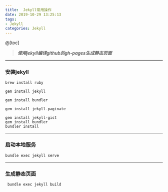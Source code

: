 ```yaml
---
title:  Jekyll常用操作
date: 2019-10-29 13:25:13
tags: 
- Jekyll
categories: Jekyll
---
```


@[toc]

>***使用jekyll编译github的gh-pages生成静态页面***

---
### 安装jekyll

```
brew install ruby

gem install jekyll

gem install bundler

gem install jekyll-paginate

gem install jekyll-gist
gem install bundler
bundler install
```
---
### 启动本地服务
```
bundle exec jekyll serve
```
---
### 生成静态页面
```
 bundle exec jekyll build
```
